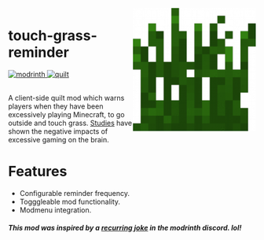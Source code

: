 <img align="right" height="250" width="250" src="src/main/resources/assets/touch_grass_reminder/icon.png" />

# touch-grass-reminder

<div>
  <a href="https://modrinth.com/mod/touch-grass-reminder">
    <img alt="modrinth" height="56" src="https://cdn.jsdelivr.net/npm/@intergrav/devins-badges@3/assets/cozy/available/modrinth_vector.svg" />
  </a>
  <a href="https://quiltmc.org">
    <img alt="quilt" height="56" src="https://cdn.jsdelivr.net/npm/@intergrav/devins-badges@3/assets/cozy/supported/quilt_vector.svg" />
  </a>
</div>

<br />

A client-side quilt mod which warns players when they have been excessively playing Minecraft, to go outside and touch grass. [Studies](https://www.health.harvard.edu/blog/the-health-effects-of-too-much-gaming-2020122221645)
have shown the negative impacts of excessive gaming on the brain.

# Features
- Configurable reminder frequency.
- Togggleable mod functionality.
- Modmenu integration.

##### This mod was inspired by a [recurring joke](https://github.com/CompeyDev/touch-grass-reminder/assets/74418041/a6bbc222-e24e-4b01-a5ae-3645e9080570) in the modrinth discord. lol!
